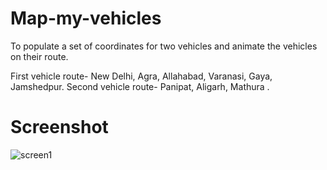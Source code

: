 # Map-my-vehicles
To populate a set of coordinates for two vehicles and animate the vehicles on their route.

First vehicle route- New Delhi, Agra, Allahabad, Varanasi, Gaya, Jamshedpur.
Second vehicle route- Panipat, Aligarh, Mathura .

# Screenshot

![screen1](https://cloud.githubusercontent.com/assets/19841485/26520030/644e8fcc-42e8-11e7-88f7-f3a0556c066d.PNG)

